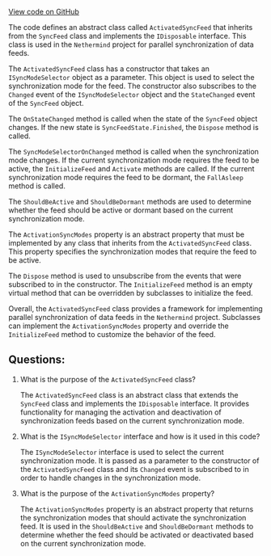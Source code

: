 [View code on GitHub](https://github.com/NethermindEth/nethermind/src/Nethermind/Nethermind.Synchronization/ParallelSync/ActivatedSyncFeed.cs)

The code defines an abstract class called `ActivatedSyncFeed` that inherits from the `SyncFeed` class and implements the `IDisposable` interface. This class is used in the `Nethermind` project for parallel synchronization of data feeds. 

The `ActivatedSyncFeed` class has a constructor that takes an `ISyncModeSelector` object as a parameter. This object is used to select the synchronization mode for the feed. The constructor also subscribes to the `Changed` event of the `ISyncModeSelector` object and the `StateChanged` event of the `SyncFeed` object. 

The `OnStateChanged` method is called when the state of the `SyncFeed` object changes. If the new state is `SyncFeedState.Finished`, the `Dispose` method is called. 

The `SyncModeSelectorOnChanged` method is called when the synchronization mode changes. If the current synchronization mode requires the feed to be active, the `InitializeFeed` and `Activate` methods are called. If the current synchronization mode requires the feed to be dormant, the `FallAsleep` method is called. 

The `ShouldBeActive` and `ShouldBeDormant` methods are used to determine whether the feed should be active or dormant based on the current synchronization mode. 

The `ActivationSyncModes` property is an abstract property that must be implemented by any class that inherits from the `ActivatedSyncFeed` class. This property specifies the synchronization modes that require the feed to be active. 

The `Dispose` method is used to unsubscribe from the events that were subscribed to in the constructor. The `InitializeFeed` method is an empty virtual method that can be overridden by subclasses to initialize the feed. 

Overall, the `ActivatedSyncFeed` class provides a framework for implementing parallel synchronization of data feeds in the `Nethermind` project. Subclasses can implement the `ActivationSyncModes` property and override the `InitializeFeed` method to customize the behavior of the feed.
## Questions: 
 1. What is the purpose of the `ActivatedSyncFeed` class?
    
    The `ActivatedSyncFeed` class is an abstract class that extends the `SyncFeed` class and implements the `IDisposable` interface. It provides functionality for managing the activation and deactivation of synchronization feeds based on the current synchronization mode.

2. What is the `ISyncModeSelector` interface and how is it used in this code?

    The `ISyncModeSelector` interface is used to select the current synchronization mode. It is passed as a parameter to the constructor of the `ActivatedSyncFeed` class and its `Changed` event is subscribed to in order to handle changes in the synchronization mode.

3. What is the purpose of the `ActivationSyncModes` property?

    The `ActivationSyncModes` property is an abstract property that returns the synchronization modes that should activate the synchronization feed. It is used in the `ShouldBeActive` and `ShouldBeDormant` methods to determine whether the feed should be activated or deactivated based on the current synchronization mode.